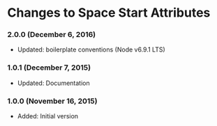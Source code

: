 # Changes to Space Start Attributes

### 2.0.0 (December 6, 2016)

- Updated: boilerplate conventions (Node v6.9.1 LTS)

### 1.0.1 (December 7, 2015)

- Updated: Documentation

### 1.0.0 (November 16, 2015)

- Added: Initial version
